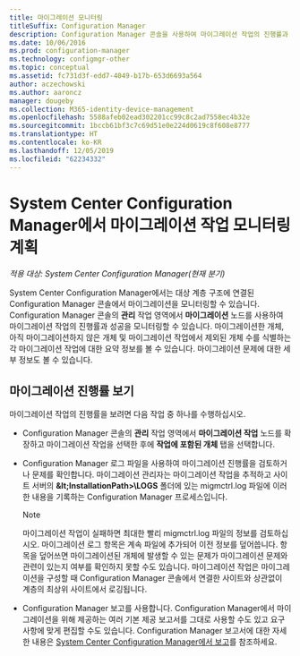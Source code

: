 ```yaml
---
title: 마이그레이션 모니터링
titleSuffix: Configuration Manager
description: Configuration Manager 콘솔을 사용하여 마이그레이션 작업의 진행률과 성공을 모니터링하는 방법을 알아봅니다.
ms.date: 10/06/2016
ms.prod: configuration-manager
ms.technology: configmgr-other
ms.topic: conceptual
ms.assetid: fc731d3f-edd7-4049-b17b-653d6693a564
author: aczechowski
ms.author: aaroncz
manager: dougeby
ms.collection: M365-identity-device-management
ms.openlocfilehash: 5588afeb02ead302201cc99c8c2ad7558ec4b32e
ms.sourcegitcommit: 1bccb61bf3c7c69d51e0e224d0619c8f608e8777
ms.translationtype: HT
ms.contentlocale: ko-KR
ms.lasthandoff: 12/05/2019
ms.locfileid: "62234332"
---
```

# <a name="planning-to-monitor-migration-activity-in-system-center-configuration-manager"></a>System Center Configuration Manager에서 마이그레이션 작업 모니터링 계획

*적용 대상: System Center Configuration Manager(현재 분기)*

System Center Configuration Manager에서는 대상 계층 구조에 연결된 Configuration Manager 콘솔에서 마이그레이션을 모니터링할 수 있습니다. Configuration Manager 콘솔의 **관리** 작업 영역에서 **마이그레이션** 노드를 사용하여 마이그레이션 작업의 진행률과 성공을 모니터링할 수 있습니다. 마이그레이션한 개체, 아직 마이그레이션하지 않은 개체 및 마이그레이션 작업에서 제외된 개체 수를 식별하는 각 마이그레이션 작업에 대한 요약 정보를 볼 수 있습니다. 마이그레이션 문제에 대한 세부 정보도 볼 수 있습니다.  

## <a name="view-migration-progress"></a>마이그레이션 진행률 보기  
 마이그레이션 작업의 진행률을 보려면 다음 작업 중 하나를 수행하십시오.  

-   Configuration Manager 콘솔의 **관리** 작업 영역에서 **마이그레이션 작업** 노드를 확장하고 마이그레이션 작업을 선택한 후에 **작업에 포함된 개체** 탭을 선택합니다.  

-   Configuration Manager 로그 파일을 사용하여 마이그레이션 진행률을 검토하거나 문제를 확인합니다. 마이그레이션 관리자는 마이그레이션 작업을 추적하고 사이트 서버의 **\&lt;InstallationPath\>\\LOGS** 폴더에 있는 migmctrl.log 파일에 이러한 내용을 기록하는 Configuration Manager 프로세스입니다.  

    > [!NOTE]  
    >  마이그레이션 작업이 실패하면 최대한 빨리 migmctrl.log 파일의 정보를 검토하십시오. 마이그레이션 로그 항목은 계속 파일에 추가되어 이전 정보를 덮어씁니다. 항목을 덮어쓰면 마이그레이션된 개체에 발생할 수 있는 문제가 마이그레이션 문제와 관련이 있는지 여부를 확인하지 못할 수도 있습니다. 마이그레이션 작업은 마이그레이션을 구성할 때 Configuration Manager 콘솔에서 연결한 사이트와 상관없이 계층의 최상위 사이트에서 로깅됩니다.  

-   Configuration Manager 보고를 사용합니다. Configuration Manager에서 마이그레이션을 위해 제공하는 여러 기본 제공 보고서를 그대로 사용할 수도 있고 요구 사항에 맞게 편집할 수도 있습니다. Configuration Manager 보고서에 대한 자세한 내용은 [System Center Configuration Manager에서 보고](../../core/servers/manage/reporting.md)를 참조하세요.  
